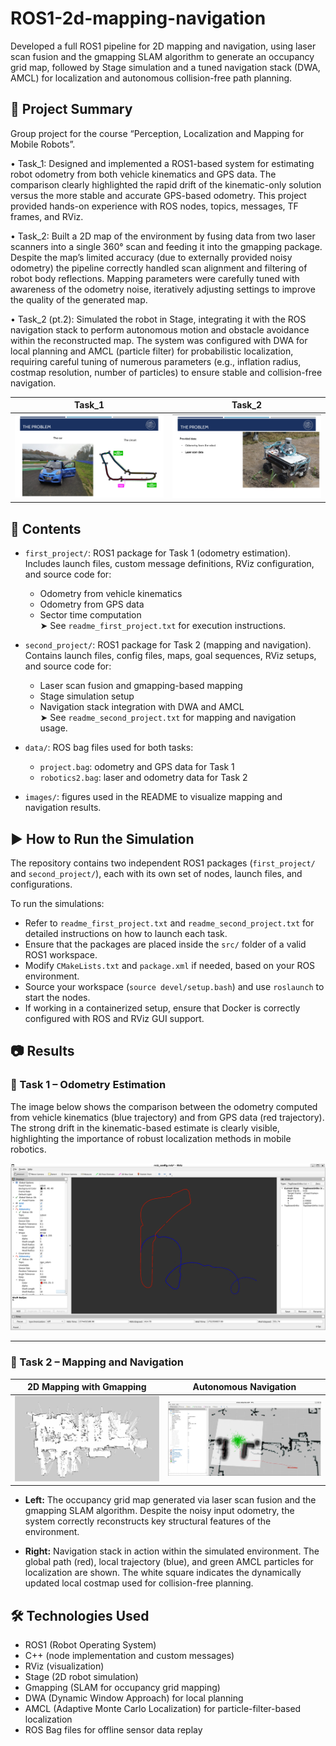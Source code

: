 # ROS1-2d-mapping-navigation
Developed a full ROS1 pipeline for 2D mapping and navigation, using laser scan fusion and the gmapping SLAM algorithm to generate an occupancy grid map, followed by Stage simulation and a tuned navigation stack (DWA, AMCL) for localization and autonomous collision-free path planning.

 ## 🚀 Project Summary
Group project for the course “Perception, Localization and Mapping for Mobile Robots”.

• Task_1: Designed and implemented a ROS1-based system for estimating robot odometry from both vehicle kinematics and GPS data. The comparison clearly highlighted the rapid drift of the kinematic-only solution versus the more stable and accurate GPS-based odometry. This project provided hands-on experience with ROS nodes, topics, messages, TF frames, and RViz.

• Task_2: Built a 2D map of the environment by fusing data from two laser scanners into a single 360° scan and feeding it into the gmapping package. Despite the map’s limited accuracy (due to externally provided noisy odometry) the pipeline correctly handled scan alignment and filtering of robot body reflections. Mapping parameters were carefully tuned with awareness of the odometry noise, iteratively adjusting settings to improve the quality of the generated map.

• Task_2 (pt.2): Simulated the robot in Stage, integrating it with the ROS navigation stack to perform autonomous motion and obstacle avoidance within the reconstructed map. The system was configured with DWA for local planning and AMCL (particle filter) for probabilistic localization, requiring careful tuning of numerous parameters (e.g., inflation radius, costmap resolution, number of particles) to ensure stable and collision-free navigation.

| Task_1 | Task_2 |
|------------|--------------------|
| ![](images/Project_1_task.png) | ![](images/Project_2_task.png) |

## 📁 Contents

- `first_project/`: ROS1 package for Task 1 (odometry estimation). Includes launch files, custom message definitions, RViz configuration, and source code for:
  - Odometry from vehicle kinematics
  - Odometry from GPS data
  - Sector time computation  
  ➤ See `readme_first_project.txt` for execution instructions.

- `second_project/`: ROS1 package for Task 2 (mapping and navigation). Contains launch files, config files, maps, goal sequences, RViz setups, and source code for:
  - Laser scan fusion and gmapping-based mapping
  - Stage simulation setup
  - Navigation stack integration with DWA and AMCL  
  ➤ See `readme_second_project.txt` for mapping and navigation usage.

- `data/`: ROS bag files used for both tasks:
  - `project.bag`: odometry and GPS data for Task 1
  - `robotics2.bag`: laser and odometry data for Task 2

- `images/`: figures used in the README to visualize mapping and navigation results.


## ▶️ How to Run the Simulation

The repository contains two independent ROS1 packages (`first_project/` and `second_project/`), each with its own set of nodes, launch files, and configurations.

To run the simulations:
- Refer to `readme_first_project.txt` and `readme_second_project.txt` for detailed instructions on how to launch each task.
- Ensure that the packages are placed inside the `src/` folder of a valid ROS1 workspace.
- Modify `CMakeLists.txt` and `package.xml` if needed, based on your ROS environment.
- Source your workspace (`source devel/setup.bash`) and use `roslaunch` to start the nodes.
- If working in a containerized setup, ensure that Docker is correctly configured with ROS and RViz GUI support.


## 📷 Results

### 🔹 Task 1 – Odometry Estimation

The image below shows the comparison between the odometry computed from vehicle kinematics (blue trajectory) and from GPS data (red trajectory). The strong drift in the kinematic-based estimate is clearly visible, highlighting the importance of robust localization methods in mobile robotics.

![Odometry Comparison](images/Task_1_Odometry_Results.png)

---

### 🔹 Task 2 – Mapping and Navigation

| 2D Mapping with Gmapping | Autonomous Navigation |
|--------------------------|------------------------|
| ![](images/Task_2_map.png) | ![](images/Task_2_Navigation.png) |

- **Left:** The occupancy grid map generated via laser scan fusion and the gmapping SLAM algorithm. Despite the noisy input odometry, the system correctly reconstructs key structural features of the environment.

- **Right:** Navigation stack in action within the simulated environment. The global path (red), local trajectory (blue), and green AMCL particles for localization are shown. The white square indicates the dynamically updated local costmap used for collision-free planning.


## 🛠️ Technologies Used

- ROS1 (Robot Operating System)
- C++ (node implementation and custom messages)
- RViz (visualization)
- Stage (2D robot simulation)
- Gmapping (SLAM for occupancy grid mapping)
- DWA (Dynamic Window Approach) for local planning
- AMCL (Adaptive Monte Carlo Localization) for particle-filter-based localization
- ROS Bag files for offline sensor data replay

